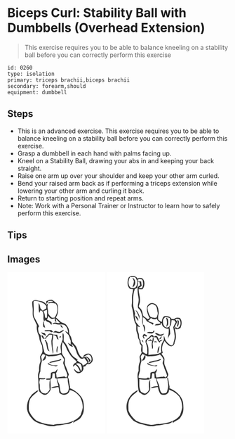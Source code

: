 # Biceps Curl: Stability Ball with Dumbbells (Overhead Extension)
> This exercise requires you to be able to balance kneeling on a stability ball before you can correctly perform this exercise

``` 
id: 0260 
type: isolation 
primary: triceps brachii,biceps brachii 
secondary: forearm,should 
equipment: dumbbell 
``` 

## Steps

 - This is an advanced exercise. This exercise requires you to be able to balance kneeling on a stability ball before you can correctly perform this exercise.
 - Grasp a dumbbell in each hand with palms facing up.
 - Kneel on a Stability Ball, drawing your abs in and keeping your back straight.
 - Raise one arm up over your shoulder and keep your other arm curled.
 - Bend your raised arm back as if performing a triceps extension while lowering your other arm and curling it back.
 - Return to starting position and repeat arms.
 - Note: Work with a Personal Trainer or Instructor to learn how to safely perform this exercise.

## Tips


## Images

<svg width="167pt" height="275pt" viewBox="0 0 167 275" xmlns="http://www.w3.org/2000/svg">
  <g fill="#FFF">
    <path d="M0 0h167v275H0V0m42.67 50.07c-.94 5.3 1.09 10.52.66 15.83.07 4.1-.51 8.5 1.49 12.27 1.93 3.98 3.59 8.09 5.63 12.01-.18 3.31-.44 6.68.5 9.91.51 4.16 3.31 7.58 3.64 11.78.34 4.76 2.69 8.95 4.62 13.19.4 3 .67 6.02.86 9.05-.14 3.72-2.8 6.51-4.12 9.8-.15 3.37 1.71 6.85.02 10.07-1.85 4.44-1.84 9.27-1.65 13.99-1.95 4.23-2.33 9.1-1.53 13.66.81 7.45-.48 15.26 2.21 22.42 3.25 2.86 7.71 6.86 12.3 4.26 2.89-2.01 5.48-4.83 6.77-8.14-.04-5.64-.08-11.33-.48-16.95.95-.92 1.91-1.83 2.87-2.74.17-2.73.66-5.42 1.02-8.12 1.25.03 2.51.07 3.77.11.23 2.73.07 5.49.5 8.21l2.76.6c-.35 4.56 2.25 8.64 2.86 13.09-4.36-.14-8.77.7-12.67 2.68 4.34 1.16 8.35-1.44 12.68-1.11 1.18 2.96.95 6.18 1.46 9.27 4.46 6.48 17.2 4.59 17.57-4.12 7.18.6 13.1 5.82 17.58 11.11 3.27 5.68 5.14 12.35 4.89 18.94-.72 4.2-2.42 8.15-3.49 12.26-6.08 9.07-17.27 12.75-27.58 14.42-6.14 1.82-12.69.16-18.72 2.41-10.03-.3-20.14-2.69-29.21-7.03a42.67 42.67 0 0 1-12.95-17.14c-.33-5.92-.49-12.08 1.21-17.82 2.68-7.55 10.76-10.75 15.22-16.9l-3.1.87c-3.2 2.81-7.23 4.67-9.67 8.32-5.49 6.01-7.46 14.41-7.07 22.38.97 6.66 4.38 12.73 9.23 17.34 3.09 4.2 8.2 5.82 12.72 7.98 7.23 1.28 14.06 4.62 21.54 4.36 3.43.37 6.53-1.61 9.96-1.42 5.5.03 10.69-2.09 16.15-2.37 3.94-.23 7.56-2.17 10.33-4.92l-.92 3.59c3.52-4.09 9.53-4.8 12.8-9.15 2.73-3.91 5.26-8.31 5.41-13.2.27-7 .36-14.45-3.27-20.71-4.88-7.78-12.5-13.42-20.89-16.93l.79-1.39c-1.09-4.83-1.64-9.77-2.68-14.62-.27-.57-.8-1.72-1.06-2.29.19-1.74 1.16-3.3 1.61-4.98a82.3 82.3 0 0 1-4.08-10.41c-1-3.23-3.21-6.19-3.04-9.7-.05-2.87 1.02-5.94-.42-8.64-1.62-3.03-4.67-5.6-4.48-9.35.14-5.72-.77-11.76 1.48-17.18 2.27 3.28 4.93 6.4 6.18 10.25 1.19 4.03 4 7.21 6.01 10.82 2.99 5.21 8.46 8.22 11.99 12.97-1.59 1.11-3.19 2.2-4.9 3.12-.91 1.53-1.63 3.16-1.68 4.98 1.35-.92 2.56-2.02 3.72-3.14 4.69 2.33 6.22 7.33 8.52 11.61-.69.13-2.06.39-2.75.53-3.49-.8-5.88-3.45-8.1-6.05.59 3.18 2.59 6.04 5.31 7.77 6.1 2.24 13.28-4.49 10.72-10.78 1.18-.25 2.36-.49 3.54-.72 1.13-1.36 2.31-2.68 3.52-3.96 2.89.91 6.14-.22 7.63-2.89 3.01-3.15 1.29-8.03-.4-11.42-3.26-5.72-12.06-3.27-14.48 1.94 3.77.27 5.79-3.66 9.43-3.86 2.66 1.43 4.86 3.76 4.91 6.95 1.06 3.82-2.04 7.7-5.76 8.27.31-.61.92-1.85 1.23-2.47-1.8-2.75-3.11-5.83-5.29-8.32-2.1-.74-4.23.8-6.34.98-5.52-3.78-6.83-10.54-9-16.41-1.54-4.44-5.89-7.1-7.93-11.2-.85-3.75-1.33-7.73-3.76-10.87-2.18-2.49-1.07-5.94-1.78-8.9-.38-3.42-2.74-6.11-4.74-8.74-2.42-3.07-7-2.52-9.68-5.22-2.66-2.32-5.07-4.92-7.84-7.11 3.52-4.62 3.98-10.62 3.87-16.22-.51-2.96-.57-6.62-3.32-8.48-2.39-1.88-4.68-3.95-7.38-5.38-3.49-.69-6.75.92-9.69 2.59.05 1.11.14 3.33.19 4.44 1.29-1.39 2.35-2.96 3.14-4.68 2.95-.72 6.14-1.08 8.75.86-3.22.04-6.48.2-9.35 1.86.59.43 1.19.85 1.79 1.28 3.6-2.51 8.2-.69 12.02.34 4.85 7.16 2.55 17.08-2.24 23.72-1.56.12-3.16.49-4.71.09-2.61-2.23-5.15-4.72-6.47-7.96.67-4.86-2.08-9.66-.29-14.38-.4-.64-.81-1.28-1.23-1.91l-.65 2.32c-2.05-2.56-4.63-4.87-7.82-5.86-2.86-.5-5.75-.84-8.53-1.71-2.86-1.08-6.43-.3-8.39 2.1m90.76 93.32c1.77 2.14 4.69 3.49 5.68 6.2.56 1.03.09 3.24 1.69 3.23.38-.6 1.13-1.79 1.51-2.38-1.6-3.58-4.89-6.56-8.88-7.05z"/>
    <path d="M44.73 49.91c1.02-1.24 2.94-.99 4.38-.93 6.49.99 13.48 2.87 17.47 8.57-.05 1.39-.09 2.79-.13 4.19-2.1 1.19-4.07 2.58-6.08 3.9a50.388 50.388 0 0 0-3.63-3.96c-.99-3-.73-6.95-3.39-9.02.52 5.59-.39 11.42 1.46 16.8.58-1.47.82-3.13 1.86-4.37 3.49.32 5.12 3.85 4.93 6.99.64 3.87-1.06 8.35 1.65 11.67.27-.6.82-1.82 1.09-2.43 1.6 1.57 3.36 2.97 5.54 3.6 2.68.59 3.72 3.38 5.97 4.66.05-1.44-.05-2.86-.31-4.27-2.12-2.27-5.34-2.9-7.96-4.42a21.13 21.13 0 0 0 2.37-6.48c1.41 1.81 2.74 3.92 5.02 4.72 1.98.97 4.07-.11 6.04-.52.27 2.3-.32 5.6 2.84 5.95-.39-1.8-.81-3.59-1.16-5.4 2.44 2.4 4.82 4.86 7.25 7.27-.77.11-2.31.34-3.07.45-3.31-1.44-7.71-1.86-10.11 1.41 2.33-.09 4.75-1.24 6.96-.04 3.51 1.52 7.41.71 11.11.93 6.67.86 8.85 8.24 9.04 13.98-1.66-1.01-3.28-2.14-5.19-2.61 2.06 2.5 4.68 4.55 6.46 7.29 1.4 2.96 1.69 6.34 3.3 9.22.02 2.06-.04 4.12-.11 6.19-1.68-1.08-3.37-2.16-5.18-3 2.18 3.05 4.89 7.52 9.26 6.64-1.21-1.44-2.21-3-2.57-4.86 5.02 3.98 7.58 10.17 9.06 16.24 1.38 3.02 3.39 5.78 5.6 8.26 2 2.18 4.96.47 7.27-.17 1.83 2.23 3.38 4.68 5.33 6.81-.75 1.52-2.24 2.46-3.4 3.64-1.58.78-3.09 1.69-4.6 2.62-.57-1.52-.81-3.47-2.55-4.11-3.07-1.45-5.76-3.48-8.22-5.8.6-.1 1.81-.32 2.41-.43-3.41-2.43-7.32-4.38-10.08-7.59-1.85-3.2-4.39-5.99-5.68-9.49-1.93-5.11-4.41-10.19-8.36-14.06-.99-4.89 1.38-10.18-1.7-14.64-.73 3.43-.69 7-.18 10.46-.91 4.48-3.62 8.42-3.74 13.06-.06 3.55.96 7.02.97 10.58-5.45 3.07-11.85 2.41-17.83 3.3-3.07.56-6.04-.79-8.76-2.04-2.55-1.15-2.32-4.24-3.08-6.5-1.42-4.53-1.66-9.42-3.88-13.69-1.82-3.27-.66-7.18-1.4-10.72-1.23-2.13-3.63-3.6-3.72-6.28-.37-2.99-1.64-7.01 1.08-9.26-2.45-4.69-4.96-9.36-7.53-13.99-2.2-3.29-2.11-7.47-1.91-11.27.54-5.68-.28-11.37-.21-17.05m16.82 33.42c-.22 3.09-.84 6.3-.09 9.35.33 1.47 2.13 1.38 3.22 1.9-.66-2.42-1.44-4.82-2.12-7.23.08-1.44-.12-2.84-1.01-4.02m28.86 6.92c.97 2.06 2.04 4.29 4.48 4.83-.57-1.44-1.22-2.84-1.86-4.25-.66-.15-1.97-.43-2.62-.58m-26.44 8.74l-.21 1.17c2.51 1.06 5.56-.17 8.28.12 1.83 1.23 4.36 3.61 6.04.85-.97-.84-1.93-1.69-2.88-2.54-3.75-.02-7.51-.07-11.23.4m24.93 2.97c-2.38-.41-4.58-1.53-6.95-2.01-1.3.82-2.59 1.68-3.8 2.62 3.38-.19 6.63.57 9.89 1.31 3.66-.36 6.74-2.76 8.81-5.69-3.07.24-5.4 2.32-7.95 3.77m-30.94.38c1.43 3.32 4.88 4.79 8.12 5.8-.79-2.23-1.77-5.14-4.73-4.72-1.13-.38-2.26-.74-3.39-1.08m12.49 3.14c-2.08 2.56-4.88 4.6-6.21 7.71-1.81-1.27-2.99-3-3.14-5.23-.74-.09-2.22-.26-2.96-.35.54 2.23 1.83 4.18 3.36 5.86 1.49.1 2.99-.03 4.48-.01.12-.5.35-1.48.47-1.97 2.11-1.01 3.51-2.81 4.75-4.73 1.78-.36 3.61-.05 5.4.04.09 3.44-.77 6.76-1.36 10.12-.08 7.55 1.72 14.93 2.6 22.39 1.11-2.33.85-5.01.3-7.46-.96-3.82-.57-7.78-.92-11.67-.64-4.45 2.18-8.59.78-13.05 1.9.53 4.57.32 5.5 2.46 1.2 1.8 1.09 5.41 4 5.08-.84-2.65-1.62-5.31-2.28-8-2.2-.13-4.4-.13-6.6-.08-2.2-1.9-5.65-2.75-8.17-1.11m19.7 3.73c-.28.31-.83.93-1.11 1.24.71 3.42 4.89-2.02 1.11-1.24m-26.27 6.37c1.35 3.02 2.88 6.06 3.21 9.41.78 3.64.77 8.56 5.02 9.94-2.39-4.28-3.12-9.15-3.49-13.96-.96-1.99-2.3-3.78-3.24-5.78-.38.1-1.12.29-1.5.39m21.13 11.34c-.52 3.48-1.93 7.13 0 10.44.69-3.72.78-7.52 1.52-11.23-.38.2-1.14.6-1.52.79z"/>
    <path d="M61.68 66.52c1.98-.89 3.94-1.85 6-2.57.4 4.3.13 8.62.01 12.92-.3.37-.9 1.09-1.19 1.45-.51-.37-1.51-1.13-2.02-1.51-.12-3.59-.65-7.29-2.8-10.29zM60.72 139.3c1.42.67 2.86 1.29 4.37 1.75-.09.28-.27.83-.37 1.11-1.61 2.97-3.18 5.96-4.94 8.84 4.08.01 7.35-4.3 5.81-8.2.4-.28.8-.56 1.21-.84 1.52 1 3.29 1.74 5.15 1.51 6.2-.77 12.87.12 18.33-3.48 2.9 1.43 4.23 4.42 5.86 7.01 1.94 2.54-.7 5.39-.77 8.11.73 2.31 1.99 4.44 2.48 6.84 1.08 4.57 4.02 8.48 4.7 13.17.64 1.79-1.04 3.14-1.86 4.5-1.1-.63-2.17-1.3-3.22-2-4.2 1.11-8.61.83-12.8 2.02-1.06-2.39-.79-5.1-1.38-7.61 1.48-2.16 2.32-4.68 2.58-7.28-1.46 1.78-2.86 3.62-4.59 5.15-2.45-.3-4.78.32-6.77 1.76-.05 3.1-.32 6.2-.93 9.26-2.31.27-4.64.31-6.96.33.01.55.03 1.65.03 2.2 2.05-.08 4.1-.1 6.16-.11-1.19 5.52-1.08 11.18-.41 16.75-1.58 2.7-3.36 5.7-6.52 6.71-3.5.16-7.64-1.06-8.99-4.64-2.15-3.8-.61-8.3-1.83-12.32-.91-2.45.32-4.96.58-7.43 3.07-.08 6.45.9 9.31-.55-.09-.3-.25-.92-.33-1.22-3.47.28-6.96.33-10.34-.61.17-3.75.59-7.48 2.21-10.9.3-5.2.21-10.54 1.98-15.52 1.39-3.16-.32-6.41-.64-9.59.82-1.65 1.91-3.15 2.89-4.72m25.29 10.98c-4.44.29-8.83 1.3-13.07 2.64-.38.56-1.15 1.68-1.53 2.23 5.49-.82 10.57-3.27 16.13-3.77 1.73-.52 5.85-1.36 4.21-3.83-1.98.78-3.66 2.23-5.74 2.73m-16.54 6.37c3.86 3.22 9.14 2.29 13.62 3.73 1.21-.38 2.4-.85 3.49-1.5-3.8-.24-7.68.29-11.39-.75-2.04-1.03-3.86-2.44-5.81-3.63.03.54.07 1.61.09 2.15zM117.28 156.3c2.51-1.83 5.67-1.2 8.2.2 1.6 3.98 3.17 8.55.4 12.43-1.13-5.16-3.73-10.14-8.6-12.63z"/>
    <path d="M97.13 180.65c1.91.04 3.79-.45 5.69-.45.99 1.81.23 3.96.59 5.91.6 5.59 3.24 11.37.49 16.81-1.42 3.62-5.69 3.77-8.98 3.94-1.46.04-2.52-1.22-3.43-2.19-1.54-4.21-1.75-8.73-2.43-13.12-1.33-3.41-3.7-6.43-4-10.21 4-.53 8.04-.58 12.07-.69z"/>
  </g>
  <g fill="#333">
    <path d="M42.67 50.07c1.96-2.4 5.53-3.18 8.39-2.1 2.78.87 5.67 1.21 8.53 1.71 3.19.99 5.77 3.3 7.82 5.86l.65-2.32c.42.63.83 1.27 1.23 1.91-1.79 4.72.96 9.52.29 14.38 1.32 3.24 3.86 5.73 6.47 7.96 1.55.4 3.15.03 4.71-.09 4.79-6.64 7.09-16.56 2.24-23.72-3.82-1.03-8.42-2.85-12.02-.34-.6-.43-1.2-.85-1.79-1.28 2.87-1.66 6.13-1.82 9.35-1.86-2.61-1.94-5.8-1.58-8.75-.86-.79 1.72-1.85 3.29-3.14 4.68-.05-1.11-.14-3.33-.19-4.44 2.94-1.67 6.2-3.28 9.69-2.59 2.7 1.43 4.99 3.5 7.38 5.38 2.75 1.86 2.81 5.52 3.32 8.48.11 5.6-.35 11.6-3.87 16.22 2.77 2.19 5.18 4.79 7.84 7.11 2.68 2.7 7.26 2.15 9.68 5.22 2 2.63 4.36 5.32 4.74 8.74.71 2.96-.4 6.41 1.78 8.9 2.43 3.14 2.91 7.12 3.76 10.87 2.04 4.1 6.39 6.76 7.93 11.2 2.17 5.87 3.48 12.63 9 16.41 2.11-.18 4.24-1.72 6.34-.98 2.18 2.49 3.49 5.57 5.29 8.32-.31.62-.92 1.86-1.23 2.47 3.72-.57 6.82-4.45 5.76-8.27-.05-3.19-2.25-5.52-4.91-6.95-3.64.2-5.66 4.13-9.43 3.86 2.42-5.21 11.22-7.66 14.48-1.94 1.69 3.39 3.41 8.27.4 11.42-1.49 2.67-4.74 3.8-7.63 2.89-1.21 1.28-2.39 2.6-3.52 3.96-1.18.23-2.36.47-3.54.72 2.56 6.29-4.62 13.02-10.72 10.78-2.72-1.73-4.72-4.59-5.31-7.77 2.22 2.6 4.61 5.25 8.1 6.05.69-.14 2.06-.4 2.75-.53-2.3-4.28-3.83-9.28-8.52-11.61-1.16 1.12-2.37 2.22-3.72 3.14.05-1.82.77-3.45 1.68-4.98 1.71-.92 3.31-2.01 4.9-3.12-3.53-4.75-9-7.76-11.99-12.97-2.01-3.61-4.82-6.79-6.01-10.82-1.25-3.85-3.91-6.97-6.18-10.25-2.25 5.42-1.34 11.46-1.48 17.18-.19 3.75 2.86 6.32 4.48 9.35 1.44 2.7.37 5.77.42 8.64-.17 3.51 2.04 6.47 3.04 9.7a82.3 82.3 0 0 0 4.08 10.41c-.45 1.68-1.42 3.24-1.61 4.98.26.57.79 1.72 1.06 2.29 1.04 4.85 1.59 9.79 2.68 14.62l-.79 1.39c8.39 3.51 16.01 9.15 20.89 16.93 3.63 6.26 3.54 13.71 3.27 20.71-.15 4.89-2.68 9.29-5.41 13.2-3.27 4.35-9.28 5.06-12.8 9.15l.92-3.59c-2.77 2.75-6.39 4.69-10.33 4.92-5.46.28-10.65 2.4-16.15 2.37-3.43-.19-6.53 1.79-9.96 1.42-7.48.26-14.31-3.08-21.54-4.36-4.52-2.16-9.63-3.78-12.72-7.98-4.85-4.61-8.26-10.68-9.23-17.34-.39-7.97 1.58-16.37 7.07-22.38 2.44-3.65 6.47-5.51 9.67-8.32l3.1-.87c-4.46 6.15-12.54 9.35-15.22 16.9-1.7 5.74-1.54 11.9-1.21 17.82a42.67 42.67 0 0 0 12.95 17.14c9.07 4.34 19.18 6.73 29.21 7.03 6.03-2.25 12.58-.59 18.72-2.41 10.31-1.67 21.5-5.35 27.58-14.42 1.07-4.11 2.77-8.06 3.49-12.26.25-6.59-1.62-13.26-4.89-18.94-4.48-5.29-10.4-10.51-17.58-11.11-.37 8.71-13.11 10.6-17.57 4.12-.51-3.09-.28-6.31-1.46-9.27-4.33-.33-8.34 2.27-12.68 1.11 3.9-1.98 8.31-2.82 12.67-2.68-.61-4.45-3.21-8.53-2.86-13.09l-2.76-.6c-.43-2.72-.27-5.48-.5-8.21-1.26-.04-2.52-.08-3.77-.11-.36 2.7-.85 5.39-1.02 8.12-.96.91-1.92 1.82-2.87 2.74.4 5.62.44 11.31.48 16.95-1.29 3.31-3.88 6.13-6.77 8.14-4.59 2.6-9.05-1.4-12.3-4.26-2.69-7.16-1.4-14.97-2.21-22.42-.8-4.56-.42-9.43 1.53-13.66-.19-4.72-.2-9.55 1.65-13.99 1.69-3.22-.17-6.7-.02-10.07 1.32-3.29 3.98-6.08 4.12-9.8-.19-3.03-.46-6.05-.86-9.05-1.93-4.24-4.28-8.43-4.62-13.19-.33-4.2-3.13-7.62-3.64-11.78-.94-3.23-.68-6.6-.5-9.91-2.04-3.92-3.7-8.03-5.63-12.01-2-3.77-1.42-8.17-1.49-12.27.43-5.31-1.6-10.53-.66-15.83m2.06-.16c-.07 5.68.75 11.37.21 17.05-.2 3.8-.29 7.98 1.91 11.27 2.57 4.63 5.08 9.3 7.53 13.99-2.72 2.25-1.45 6.27-1.08 9.26.09 2.68 2.49 4.15 3.72 6.28.74 3.54-.42 7.45 1.4 10.72 2.22 4.27 2.46 9.16 3.88 13.69.76 2.26.53 5.35 3.08 6.5 2.72 1.25 5.69 2.6 8.76 2.04 5.98-.89 12.38-.23 17.83-3.3-.01-3.56-1.03-7.03-.97-10.58.12-4.64 2.83-8.58 3.74-13.06-.51-3.46-.55-7.03.18-10.46 3.08 4.46.71 9.75 1.7 14.64 3.95 3.87 6.43 8.95 8.36 14.06 1.29 3.5 3.83 6.29 5.68 9.49 2.76 3.21 6.67 5.16 10.08 7.59-.6.11-1.81.33-2.41.43 2.46 2.32 5.15 4.35 8.22 5.8 1.74.64 1.98 2.59 2.55 4.11 1.51-.93 3.02-1.84 4.6-2.62 1.16-1.18 2.65-2.12 3.4-3.64-1.95-2.13-3.5-4.58-5.33-6.81-2.31.64-5.27 2.35-7.27.17-2.21-2.48-4.22-5.24-5.6-8.26-1.48-6.07-4.04-12.26-9.06-16.24.36 1.86 1.36 3.42 2.57 4.86-4.37.88-7.08-3.59-9.26-6.64 1.81.84 3.5 1.92 5.18 3 .07-2.07.13-4.13.11-6.19-1.61-2.88-1.9-6.26-3.3-9.22-1.78-2.74-4.4-4.79-6.46-7.29 1.91.47 3.53 1.6 5.19 2.61-.19-5.74-2.37-13.12-9.04-13.98-3.7-.22-7.6.59-11.11-.93-2.21-1.2-4.63-.05-6.96.04 2.4-3.27 6.8-2.85 10.11-1.41.76-.11 2.3-.34 3.07-.45-2.43-2.41-4.81-4.87-7.25-7.27.35 1.81.77 3.6 1.16 5.4-3.16-.35-2.57-3.65-2.84-5.95-1.97.41-4.06 1.49-6.04.52-2.28-.8-3.61-2.91-5.02-4.72a21.13 21.13 0 0 1-2.37 6.48c2.62 1.52 5.84 2.15 7.96 4.42.26 1.41.36 2.83.31 4.27-2.25-1.28-3.29-4.07-5.97-4.66-2.18-.63-3.94-2.03-5.54-3.6-.27.61-.82 1.83-1.09 2.43-2.71-3.32-1.01-7.8-1.65-11.67.19-3.14-1.44-6.67-4.93-6.99-1.04 1.24-1.28 2.9-1.86 4.37-1.85-5.38-.94-11.21-1.46-16.8 2.66 2.07 2.4 6.02 3.39 9.02 1.28 1.25 2.49 2.58 3.63 3.96 2.01-1.32 3.98-2.71 6.08-3.9.04-1.4.08-2.8.13-4.19-3.99-5.7-10.98-7.58-17.47-8.57-1.44-.06-3.36-.31-4.38.93m16.95 16.61c2.15 3 2.68 6.7 2.8 10.29.51.38 1.51 1.14 2.02 1.51.29-.36.89-1.08 1.19-1.45.12-4.3.39-8.62-.01-12.92-2.06.72-4.02 1.68-6 2.57m-.96 72.78c-.98 1.57-2.07 3.07-2.89 4.72.32 3.18 2.03 6.43.64 9.59-1.77 4.98-1.68 10.32-1.98 15.52-1.62 3.42-2.04 7.15-2.21 10.9 3.38.94 6.87.89 10.34.61.08.3.24.92.33 1.22-2.86 1.45-6.24.47-9.31.55-.26 2.47-1.49 4.98-.58 7.43 1.22 4.02-.32 8.52 1.83 12.32 1.35 3.58 5.49 4.8 8.99 4.64 3.16-1.01 4.94-4.01 6.52-6.71-.67-5.57-.78-11.23.41-16.75-2.06.01-4.11.03-6.16.11 0-.55-.02-1.65-.03-2.2 2.32-.02 4.65-.06 6.96-.33.61-3.06.88-6.16.93-9.26 1.99-1.44 4.32-2.06 6.77-1.76 1.73-1.53 3.13-3.37 4.59-5.15-.26 2.6-1.1 5.12-2.58 7.28.59 2.51.32 5.22 1.38 7.61 4.19-1.19 8.6-.91 12.8-2.02 1.05.7 2.12 1.37 3.22 2 .82-1.36 2.5-2.71 1.86-4.5-.68-4.69-3.62-8.6-4.7-13.17-.49-2.4-1.75-4.53-2.48-6.84.07-2.72 2.71-5.57.77-8.11-1.63-2.59-2.96-5.58-5.86-7.01-5.46 3.6-12.13 2.71-18.33 3.48-1.86.23-3.63-.51-5.15-1.51-.41.28-.81.56-1.21.84 1.54 3.9-1.73 8.21-5.81 8.2 1.76-2.88 3.33-5.87 4.94-8.84.1-.28.28-.83.37-1.11-1.51-.46-2.95-1.08-4.37-1.75m56.56 17c4.87 2.49 7.47 7.47 8.6 12.63 2.77-3.88 1.2-8.45-.4-12.43-2.53-1.4-5.69-2.03-8.2-.2m-20.15 24.35c-4.03.11-8.07.16-12.07.69.3 3.78 2.67 6.8 4 10.21.68 4.39.89 8.91 2.43 13.12.91.97 1.97 2.23 3.43 2.19 3.29-.17 7.56-.32 8.98-3.94 2.75-5.44.11-11.22-.49-16.81-.36-1.95.4-4.1-.59-5.91-1.9 0-3.78.49-5.69.45z"/>
    <path d="M61.55 83.33c.89 1.18 1.09 2.58 1.01 4.02.68 2.41 1.46 4.81 2.12 7.23-1.09-.52-2.89-.43-3.22-1.9-.75-3.05-.13-6.26.09-9.35zM90.41 90.25c.65.15 1.96.43 2.62.58.64 1.41 1.29 2.81 1.86 4.25-2.44-.54-3.51-2.77-4.48-4.83zM63.97 98.99c3.72-.47 7.48-.42 11.23-.4.95.85 1.91 1.7 2.88 2.54-1.68 2.76-4.21.38-6.04-.85-2.72-.29-5.77.94-8.28-.12l.21-1.17zM88.9 101.96c2.55-1.45 4.88-3.53 7.95-3.77-2.07 2.93-5.15 5.33-8.81 5.69-3.26-.74-6.51-1.5-9.89-1.31 1.21-.94 2.5-1.8 3.8-2.62 2.37.48 4.57 1.6 6.95 2.01zM57.96 102.34c1.13.34 2.26.7 3.39 1.08 2.96-.42 3.94 2.49 4.73 4.72-3.24-1.01-6.69-2.48-8.12-5.8z"/>
    <path d="M70.45 105.48c2.52-1.64 5.97-.79 8.17 1.11 2.2-.05 4.4-.05 6.6.08.66 2.69 1.44 5.35 2.28 8-2.91.33-2.8-3.28-4-5.08-.93-2.14-3.6-1.93-5.5-2.46 1.4 4.46-1.42 8.6-.78 13.05.35 3.89-.04 7.85.92 11.67.55 2.45.81 5.13-.3 7.46-.88-7.46-2.68-14.84-2.6-22.39.59-3.36 1.45-6.68 1.36-10.12-1.79-.09-3.62-.4-5.4-.04-1.24 1.92-2.64 3.72-4.75 4.73-.12.49-.35 1.47-.47 1.97-1.49-.02-2.99.11-4.48.01-1.53-1.68-2.82-3.63-3.36-5.86.74.09 2.22.26 2.96.35.15 2.23 1.33 3.96 3.14 5.23 1.33-3.11 4.13-5.15 6.21-7.71zM90.15 109.21c3.78-.78-.4 4.66-1.11 1.24.28-.31.83-.93 1.11-1.24z"/>
    <path d="M63.88 115.58c.38-.1 1.12-.29 1.5-.39.94 2 2.28 3.79 3.24 5.78.37 4.81 1.1 9.68 3.49 13.96-4.25-1.38-4.24-6.3-5.02-9.94-.33-3.35-1.86-6.39-3.21-9.41zM85.01 126.92c.38-.19 1.14-.59 1.52-.79-.74 3.71-.83 7.51-1.52 11.23-1.93-3.31-.52-6.96 0-10.44zM133.43 143.39c3.99.49 7.28 3.47 8.88 7.05-.38.59-1.13 1.78-1.51 2.38-1.6.01-1.13-2.2-1.69-3.23-.99-2.71-3.91-4.06-5.68-6.2zM86.01 150.28c2.08-.5 3.76-1.95 5.74-2.73 1.64 2.47-2.48 3.31-4.21 3.83-5.56.5-10.64 2.95-16.13 3.77.38-.55 1.15-1.67 1.53-2.23 4.24-1.34 8.63-2.35 13.07-2.64z"/>
    <path d="M69.47 156.65c-.02-.54-.06-1.61-.09-2.15 1.95 1.19 3.77 2.6 5.81 3.63 3.71 1.04 7.59.51 11.39.75-1.09.65-2.28 1.12-3.49 1.5-4.48-1.44-9.76-.51-13.62-3.73z"/>
  </g>
</svg>

<svg width="167pt" height="275pt" viewBox="0 0 167 275" xmlns="http://www.w3.org/2000/svg">
  <g fill="#FFF">
    <path d="M0 0h167v275H0V0m37.52 8.49c-2.44 5.85-3.48 13.08.66 18.44 1.72 1.91 4.36 1.89 6.72 1.87-.17 2.74-.61 5.47-1.38 8.11-1.2 4.26-.48 8.71-.59 13.07.04 3.67-1.31 7.44.15 11 3.07 8.7 1.3 18.59 5.97 26.81 2.19 3.07.58 6.91 1.12 10.37.1 3.81 2.66 7.02 2.77 10.84.07 2.74 1.11 5.32 2.88 7.4-.34 3.33.82 6.45 3.19 8.79.14 3.93-1.63 8.2.59 11.81-1.12 2.3-2.68 4.37-3.62 6.76-.33 3.44 1.71 6.99-.06 10.28-1.86 4.45-1.8 9.28-1.66 14.01-2.17 4.53-2.14 9.73-1.45 14.61.67 7.27-.36 14.8 2.22 21.8 3.39 1.97 6.52 5.85 10.9 4.47 3.65-1.41 6.15-4.87 8.02-8.15.5-5.86-.41-11.78.1-17.66-3.7 4.81-1.79 11.4-1.7 16.96-1.32 2.27-2.76 4.76-5.13 6.06-2.82 1.77-5.95-.74-8.51-1.91-4.21-6.41-3.04-14.6-3.24-21.9 5.99 1.51 12.29 1.15 18.39.71l-2.79-1.43c1.94-.05 4.39 1.23 5.5-1.16.1-2.71.6-5.38.93-8.06 1.23.03 2.46.06 3.69.1.25 2.76.08 5.57.6 8.31.68.12 2.04.37 2.73.49-.46 4.54 2.23 8.6 2.8 13.03-4.27.02-8.8.51-12.48 2.82 4.29 1.01 8.25-1.51 12.54-1.17.7 4.29 1.81 8.48 4.51 11.98 3.76 1.61 8.6 1.88 11.72-1.18 2.61-1.57 2.5-4.82 2.9-7.46.06.34.19 1 .25 1.33 6.71 1.83 12.55 6.2 17.07 11.37 3.38 5.71 5.24 12.48 5.03 19.13-.9 4.37-2.4 8.64-3.81 12.85-8.1 10.75-22.33 13.49-34.92 14.88-5.51-.82-10.63 2.15-16.09 1.15-8.28-1.38-16.67-2.97-24.17-6.88-5.66-4.53-10.14-10.37-12.89-17.07-.18-7.86-1.3-17.2 4.68-23.37 3.38-4.4 8.79-6.74 11.79-11.46-1.07.31-2.14.63-3.21.96-3 2.69-6.86 4.38-9.24 7.77-8.86 9.62-10.35 25.75-1.97 36.12 3.05 3.23 5.55 7.33 9.82 9.06 2.65 1.2 5.16 2.85 8.03 3.49 6.44 1.1 12.5 4.09 19.16 3.97 3.81.58 7.26-1.53 11.03-1.43 5.45.04 10.6-2.09 16.02-2.33 3.93-.24 7.56-2.15 10.31-4.91-.22.88-.65 2.65-.86 3.54 3.72-4.23 10.15-4.91 13.29-9.78 2.08-3.26 4.2-6.7 4.73-10.6.74-5.17.28-10.43-.34-15.59-2.76-11.64-13.01-19.66-23.61-24.03.2-.35.6-1.04.79-1.38-1.03-4.97-1.78-10-2.6-15-.47-.43-1.41-1.3-1.88-1.73 1.08-1.81 2.85-3.9 1.86-6.14-2.19-4.93-3.65-10.13-5.86-15.05-1.54-3.21-.36-6.77-.42-10.15-.49-3.63-3.44-6.15-5.12-9.24l2.28-1.24c-2.69-6.85-.96-14.36 2.94-20.35 2.95 3.45 5.77 7.79 10.39 9.01 3.04.78 5.25-1.63 6.51-4.05.18-3.54 2.3-6.62 2.54-10.17.62-6.31-1.34-12.53-2.44-18.64.72-.47 1.43-.94 2.15-1.42l-1.34.07c1.39-2.49 2.73-5.01 3.89-7.62-1.14-1.48-2.27-2.97-3.4-4.46 2.16-1.16 4.61-.41 6.82.13 4.03 4.58 2.96 13.92-3.67 15.6-.62-.67-1.85-2.02-2.46-2.7-.41 1.25-.78 2.51-1.11 3.78l.53-.61c2.87 2.16 6.16.5 8.85-.96 2.25-5.42 3.28-12.43-.94-17.14-3.4-.84-7.53-1.09-9.97 1.91-1.39-.04-2.77-.1-4.15-.15-2.08-4.09-7.15-5.43-11.38-5.17-4.58 1.18-4.75 6.52-5.7 10.29-1.75-1.32-3.62-2.5-5.58-3.47-1.04-3.8-.29-7.59.44-11.35.27-6.4-1.23-15.25-8.54-17.01-4.37-1.68-9.04 1.05-10.98 5-1.52 6.93.38 14.25 4.12 20.17-1.07.66-2.1 1.4-3.25 1.92-1.99-1.45-3.91-2.99-5.94-4.37-3.33-2.08-2.37-6.72-4.02-9.87-.71-3.35-4.16-4.85-5.48-7.86 1.2-3.23 2.12-6.62 2.16-10.09.34-6.47-2.28-12.62-2.36-19.07 2.23.07 4.47.32 6.69.05 3.84-4.98 4.72-12.52.62-17.61-2.52-2.04-6.4-2.34-9.12-.49C49.6 5.64 42 5.07 37.52 8.49m82.81 72.09c1.32 4 .84 8-.8 11.8 1.22 1.08 1.87-.52 2.45-1.41 1.32-2.36.97-5.18 1.13-7.77-.92-.87-1.84-1.76-2.78-2.62z"/>
    <path d="M39.59 8.31c3.03-.13 6.33-.9 9.17.5 1.71 2.26 2.41 5.06 3.68 7.55-.7 3.58-1.17 7.53-4.16 10.01-2.43.31-4.86.6-7.3.3-5.44-4.71-4.78-12.65-1.39-18.36m4.25 1c.74 2.21 2.13 4.25 2.38 6.6-.43 3.3-1.55 6.46-2.41 9.66 6.27-2.73 6.39-13.33.03-16.26zM52.17 13.22c1.28-.76 2.42-1.88 3.92-2.2 1.63.39 3.16 1.11 4.73 1.72 1.36 4.71 1.5 9.69-.67 14.19-1.92.02-3.84.04-5.75.05 1.75-1.32 3.5-2.64 5.23-3.98-.51-2.44-.93-4.9-1.09-7.39-2.36-.12-4.94-.18-6.37-2.39z"/>
    <path d="M53.61 15.52c2.98.73 2.69 4.13 3.46 6.45-1.36 1.24-2.88 2.28-4.43 3.26-.55 6.64.49 13.2 1.57 19.72 1.01 5.58-2.55 10.89-.75 16.4 4.29 2.45 4.95 7.58 6.71 11.74 1.3 4.96-.55 10.16.79 15.18 1.69 4.43 3.42 8.89 3.28 13.73 2.05-3.73 1.31-8.23-.48-11.9-.56-.23-1.7-.69-2.27-.92.19-4.03.02-8.05-.03-12.08 3.43.4 5.01 3.26 6.45 5.98 3.12 2.82 7.69 3.39 10.68 6.49.42-.92.83-1.83 1.28-2.74-2.91-1.84-6.94-1.59-9.2-4.39 1.88-1.07 3.53-2.46 4.49-4.44 3.25 1.75 7.31 3.21 10.59.67-.4 3.35 3.06 4.74 4.88 6.89l.59-1.11c-.27 1.18-.55 2.37-.88 3.53-3 .07-6.62-.27-8.43 2.66 3.66.07 7.41-.17 10.85-1.55l-1.8-1.38c1.01-.32 2.03-.61 3.05-.87-.4 5.81 6.3 9.87 11.67 9.37.86 6.06-1.09 11.89-1.37 17.9.73-3.3 2.5-6.16 4.13-9.05-.2-3.72-.49-7.45-1.38-11.07.59-1.78 2.39-2.97 2.65-4.9.43-2.51.75-5.04 1.06-7.57 1.68.24 3.36.49 5.05.7.62 1.16 1.25 2.31 1.87 3.47-1.56 2.7-3.11 5.41-4.21 8.34 1.11 4.59 1.83 9.28 2.47 13.96.63 4.81-1.72 9.28-2.24 13.98-.35 1.63-2.4 3.51-4.11 2.55-3.62-1.41-6.2-4.59-8.59-7.52-2.03-2.53-1.88-6.02-3.72-8.61-.07 2.21.18 4.41.17 6.62-.73 3.21-3.59 5.5-4.08 8.79-.62 4.21-1.05 8.55-.06 12.74-6.64 4.33-14.81 3.26-22.31 4.4-.02-7.14 1.25-15.25-3.46-21.32.79-1.79.86-4.28 2.91-5.15 2.22-1.2 3.81-3.18 5.61-4.88.67.3 2.01.89 2.67 1.19-.3 2.12-.6 4.23-.95 6.34-.74-.71-2.23-2.12-2.97-2.82-1.88.7-3.65 1.65-5.28 2.82 1.47-.15 2.93-.33 4.39-.54 1.2.34 2.4.68 3.6 1-1.49 4.41-.37 9.02 0 13.51 2.34-2.66.88-6.11.68-9.22.63-3.78 3.59-7.8.62-11.36 2.01.32 4.04.41 6.04.78.95 3.35 2.84 6.2 5.16 8.77.6-.91 1.2-1.82 1.84-2.71 1.32-.32 2.28-1.24 3.17-2.21-1.21.1-2.41.21-3.62.33-.41.8-.81 1.6-1.21 2.4-1.56-3.4-2.65-7.17-5.58-9.69-1.32.7-3.5.48-3.79 2.37-1.08-1.44-1.74-3.65-3.89-3.68-2.07.36-3.12 2.36-4.48 3.72-1.96 2.32-5.4 3.35-6.45 6.4-.03 4.87 3.48 9.11 3.01 14.06-.17 2.6.53 5.27-.18 7.81-2.68 1.72-5.22-1.99-7.74-2.87-.05-3.96-.04-7.92-.06-11.88-2.86-1.89-3.77-5.1-3.59-8.38-3.85-3.23-1.55-8.59-3.55-12.67-1.66-3.64-1.71-7.68-1.43-11.6.98.77 1.95 1.54 2.92 2.32.41-.67.83-1.34 1.25-2.01-.43-.06-1.29-.17-1.72-.22-1.72-2.36-3.73-4.5-5.47-6.85-.64-4.52-3.04-9.31-1.16-13.81-1.33-6.6-4.33-13.11-3.2-19.97-.31-7.42-.06-15 2.6-22.03 1.07-1.09 2.59-1.58 3.89-2.33 1.53-3.49 1.44-7.34 2.02-11.04m-4.76 49c3.29 4.72 5.8 9.9 6.78 15.61.08-1.72.31-3.44.21-5.16-1.55-3.89-2.98-8.42-6.99-10.45m4.39 18.71c1.76-3.98-2.12-6.69-3.97-9.69-1.9 4.05 3.24 6.07 3.97 9.69m27.45 15.16c-.71 1.17-1.42 2.36-2.12 3.54-3.28.48-7.48-1.26-10.02 1.42 2.81.69 5.72.79 8.59 1.1 1.39-.82 2.75-1.69 4.11-2.56-.15-1.17-.35-2.34-.56-3.5m1.61 4.94c2.55 5.36 12.55 7.36 15.73 1.3-2.4.48-4.67 1.7-7.14 1.75-2.87-.96-5.42-3.34-8.59-3.05m-19.04 1.85c-.9 1.17-1.56 2.5-2.16 3.84.49 1.21.95 2.44 1.39 3.67.72 0 2.17-.01 2.89-.02-.94-.88-1.89-1.75-2.87-2.58.66-.51 1.97-1.53 2.62-2.04.48.49 1.44 1.48 1.91 1.97.6-.68 1.19-1.36 1.78-2.04-1.82-.96-3.46-2.62-5.56-2.8m26.04 9.17c3.19.16 4.02-3.03 4.7-5.46-1.92 1.49-3.43 3.41-4.7 5.46m-29.54 1.2c.06 1.88 1.34 3.17 2.59 4.38-.33-1.76-.44-3.88-2.59-4.38m20.78 3.73c1.85.12 3.7-.02 5.55-.1-1.77-1.15-4.12-2.04-5.55.1m5.79 18.25c.4-.1 1.21-.28 1.61-.38.57-3.8 2.07-7.47 1.93-11.37-3.01 3.11-3.16 7.69-3.54 11.75z"/>
    <path d="M74.37 55.19c2.74-2.22 6.51-.44 8.76 1.64 3.02 2.86 2.5 7.39 3.53 11.1.97 3.21-.48 6.38-1.75 9.27-3.31 1.15-7.1.26-10.25-.98-3.05-4.07-4.46-9.28-5.08-14.3-.54-3.26 2.58-5.08 4.79-6.73zM100.28 93.8c-5.58-4.06-6.39-14.56.58-17.6 2.32.61 4.65 1.18 6.92 1.98 1.11 4.03.56 8.24-.04 12.31-.81 3.15-4.57 4.74-7.46 3.31m.88-16.4c1.99 5.21 2.16 10.89.05 16.09 1.69-1.84 4.1-3.68 3.71-6.49.04-3.47.53-8.47-3.76-9.6zM60.74 139.34c1.42.69 2.87 1.31 4.41 1.71-1.82 3.3-3.37 6.75-5.37 9.95 4.94.07 7.44-5.41 5.82-9.63 1.81 1.34 4 2.35 6.3 2.13 6.28-.71 12.97.05 18.54-3.49 3.17 2.06 5 5.6 6.53 8.93-.45 2.08-1.31 4.04-1.64 6.15.59 1.95 1.65 3.73 2.17 5.71 1.2 5.39 4.49 10.05 5.38 15.55a9.618 9.618 0 0 1-2.35 3.01c-1.24-.43-2.27-1.25-3.3-2.02l-.89.93c-3.83-.09-7.59.46-11.32 1.21-1.73-1.84-.78-5.29-1.88-7.71.35-.28 1.05-.86 1.4-1.14.52-1.94 1.02-3.88 1.32-5.87-1.48 1.78-2.91 3.62-4.65 5.16-2.44-.36-4.75.27-6.72 1.71-.09 3.22-.32 6.44-1.11 9.57-1.52-.97-3.23-2.7-4.58-.47-4.83.9-9.82.34-14.55-.86-.3-5.23 2.8-9.75 2.48-14.91.11-4.06.62-8.13 1.97-11.98.91-2.29-.04-4.65-.48-6.92-1.15-2.62 1.45-4.59 2.52-6.72m24.23 11.02c-3.74.2-7.36 1.23-10.97 2.15-1.46.1-1.84 1.66-2.56 2.65 3.23-.46 6.35-1.45 9.45-2.45 3.34-1.12 7.17-.71 10.22-2.69 1.14-.56 1.38-1.39.71-2.51-2.32.86-4.28 2.76-6.85 2.85m-15.91 4.69c-.01 1.09.47 1.86 1.42 2.31 3.79 2.22 8.33 2.3 12.57 2.87 1.46.33 2.59-.48 3.35-1.66-1.85.11-3.69.36-5.5.75-2.57-.7-5.41-.81-7.65-2.41-1.37-.69-2.53-2.07-4.19-1.86zM97.14 180.68c2.01.06 4-.27 5.95-.76.78 5.93 2.75 11.92 1.32 17.92-.71 2.65-1.2 5.45-2.73 7.79-2.19.91-4.64.68-6.94 1.04-3.99-2.87-4.12-8.24-5.21-12.6-.76-4.51-3.99-8.17-4.37-12.78 3.98-.34 7.98-.49 11.98-.61z"/>
  </g>
  <g fill="#333">
    <path d="M37.52 8.49C42 5.07 49.6 5.64 52.48 10.85c2.72-1.85 6.6-1.55 9.12.49 4.1 5.09 3.22 12.63-.62 17.61-2.22.27-4.46.02-6.69-.05.08 6.45 2.7 12.6 2.36 19.07-.04 3.47-.96 6.86-2.16 10.09 1.32 3.01 4.77 4.51 5.48 7.86 1.65 3.15.69 7.79 4.02 9.87 2.03 1.38 3.95 2.92 5.94 4.37 1.15-.52 2.18-1.26 3.25-1.92-3.74-5.92-5.64-13.24-4.12-20.17 1.94-3.95 6.61-6.68 10.98-5 7.31 1.76 8.81 10.61 8.54 17.01-.73 3.76-1.48 7.55-.44 11.35 1.96.97 3.83 2.15 5.58 3.47.95-3.77 1.12-9.11 5.7-10.29 4.23-.26 9.3 1.08 11.38 5.17 1.38.05 2.76.11 4.15.15 2.44-3 6.57-2.75 9.97-1.91 4.22 4.71 3.19 11.72.94 17.14-2.69 1.46-5.98 3.12-8.85.96l-.53.61c.33-1.27.7-2.53 1.11-3.78.61.68 1.84 2.03 2.46 2.7 6.63-1.68 7.7-11.02 3.67-15.6-2.21-.54-4.66-1.29-6.82-.13 1.13 1.49 2.26 2.98 3.4 4.46-1.16 2.61-2.5 5.13-3.89 7.62l1.34-.07c-.72.48-1.43.95-2.15 1.42 1.1 6.11 3.06 12.33 2.44 18.64-.24 3.55-2.36 6.63-2.54 10.17-1.26 2.42-3.47 4.83-6.51 4.05-4.62-1.22-7.44-5.56-10.39-9.01-3.9 5.99-5.63 13.5-2.94 20.35l-2.28 1.24c1.68 3.09 4.63 5.61 5.12 9.24.06 3.38-1.12 6.94.42 10.15 2.21 4.92 3.67 10.12 5.86 15.05.99 2.24-.78 4.33-1.86 6.14.47.43 1.41 1.3 1.88 1.73.82 5 1.57 10.03 2.6 15-.19.34-.59 1.03-.79 1.38 10.6 4.37 20.85 12.39 23.61 24.03.62 5.16 1.08 10.42.34 15.59-.53 3.9-2.65 7.34-4.73 10.6-3.14 4.87-9.57 5.55-13.29 9.78.21-.89.64-2.66.86-3.54-2.75 2.76-6.38 4.67-10.31 4.91-5.42.24-10.57 2.37-16.02 2.33-3.77-.1-7.22 2.01-11.03 1.43-6.66.12-12.72-2.87-19.16-3.97-2.87-.64-5.38-2.29-8.03-3.49-4.27-1.73-6.77-5.83-9.82-9.06-8.38-10.37-6.89-26.5 1.97-36.12 2.38-3.39 6.24-5.08 9.24-7.77 1.07-.33 2.14-.65 3.21-.96-3 4.72-8.41 7.06-11.79 11.46-5.98 6.17-4.86 15.51-4.68 23.37 2.75 6.7 7.23 12.54 12.89 17.07 7.5 3.91 15.89 5.5 24.17 6.88 5.46 1 10.58-1.97 16.09-1.15 12.59-1.39 26.82-4.13 34.92-14.88 1.41-4.21 2.91-8.48 3.81-12.85.21-6.65-1.65-13.42-5.03-19.13-4.52-5.17-10.36-9.54-17.07-11.37-.06-.33-.19-.99-.25-1.33-.4 2.64-.29 5.89-2.9 7.46-3.12 3.06-7.96 2.79-11.72 1.18-2.7-3.5-3.81-7.69-4.51-11.98-4.29-.34-8.25 2.18-12.54 1.17 3.68-2.31 8.21-2.8 12.48-2.82-.57-4.43-3.26-8.49-2.8-13.03-.69-.12-2.05-.37-2.73-.49-.52-2.74-.35-5.55-.6-8.31-1.23-.04-2.46-.07-3.69-.1-.33 2.68-.83 5.35-.93 8.06-1.11 2.39-3.56 1.11-5.5 1.16l2.79 1.43c-6.1.44-12.4.8-18.39-.71.2 7.3-.97 15.49 3.24 21.9 2.56 1.17 5.69 3.68 8.51 1.91 2.37-1.3 3.81-3.79 5.13-6.06-.09-5.56-2-12.15 1.7-16.96-.51 5.88.4 11.8-.1 17.66-1.87 3.28-4.37 6.74-8.02 8.15-4.38 1.38-7.51-2.5-10.9-4.47-2.58-7-1.55-14.53-2.22-21.8-.69-4.88-.72-10.08 1.45-14.61-.14-4.73-.2-9.56 1.66-14.01 1.77-3.29-.27-6.84.06-10.28.94-2.39 2.5-4.46 3.62-6.76-2.22-3.61-.45-7.88-.59-11.81-2.37-2.34-3.53-5.46-3.19-8.79-1.77-2.08-2.81-4.66-2.88-7.4-.11-3.82-2.67-7.03-2.77-10.84-.54-3.46 1.07-7.3-1.12-10.37-4.67-8.22-2.9-18.11-5.97-26.81-1.46-3.56-.11-7.33-.15-11 .11-4.36-.61-8.81.59-13.07.77-2.64 1.21-5.37 1.38-8.11-2.36.02-5 .04-6.72-1.87-4.14-5.36-3.1-12.59-.66-18.44m2.07-.18c-3.39 5.71-4.05 13.65 1.39 18.36 2.44.3 4.87.01 7.3-.3 2.99-2.48 3.46-6.43 4.16-10.01-1.27-2.49-1.97-5.29-3.68-7.55-2.84-1.4-6.14-.63-9.17-.5m12.58 4.91c1.43 2.21 4.01 2.27 6.37 2.39.16 2.49.58 4.95 1.09 7.39-1.73 1.34-3.48 2.66-5.23 3.98 1.91-.01 3.83-.03 5.75-.05 2.17-4.5 2.03-9.48.67-14.19-1.57-.61-3.1-1.33-4.73-1.72-1.5.32-2.64 1.44-3.92 2.2m1.44 2.3c-.58 3.7-.49 7.55-2.02 11.04-1.3.75-2.82 1.24-3.89 2.33-2.66 7.03-2.91 14.61-2.6 22.03-1.13 6.86 1.87 13.37 3.2 19.97-1.88 4.5.52 9.29 1.16 13.81 1.74 2.35 3.75 4.49 5.47 6.85.43.05 1.29.16 1.72.22-.42.67-.84 1.34-1.25 2.01-.97-.78-1.94-1.55-2.92-2.32-.28 3.92-.23 7.96 1.43 11.6 2 4.08-.3 9.44 3.55 12.67-.18 3.28.73 6.49 3.59 8.38.02 3.96.01 7.92.06 11.88 2.52.88 5.06 4.59 7.74 2.87.71-2.54.01-5.21.18-7.81.47-4.95-3.04-9.19-3.01-14.06 1.05-3.05 4.49-4.08 6.45-6.4 1.36-1.36 2.41-3.36 4.48-3.72 2.15.03 2.81 2.24 3.89 3.68.29-1.89 2.47-1.67 3.79-2.37 2.93 2.52 4.02 6.29 5.58 9.69.4-.8.8-1.6 1.21-2.4 1.21-.12 2.41-.23 3.62-.33-.89.97-1.85 1.89-3.17 2.21-.64.89-1.24 1.8-1.84 2.71-2.32-2.57-4.21-5.42-5.16-8.77-2-.37-4.03-.46-6.04-.78 2.97 3.56.01 7.58-.62 11.36.2 3.11 1.66 6.56-.68 9.22-.37-4.49-1.49-9.1 0-13.51-1.2-.32-2.4-.66-3.6-1-1.46.21-2.92.39-4.39.54 1.63-1.17 3.4-2.12 5.28-2.82.74.7 2.23 2.11 2.97 2.82.35-2.11.65-4.22.95-6.34-.66-.3-2-.89-2.67-1.19-1.8 1.7-3.39 3.68-5.61 4.88-2.05.87-2.12 3.36-2.91 5.15 4.71 6.07 3.44 14.18 3.46 21.32 7.5-1.14 15.67-.07 22.31-4.4-.99-4.19-.56-8.53.06-12.74.49-3.29 3.35-5.58 4.08-8.79.01-2.21-.24-4.41-.17-6.62 1.84 2.59 1.69 6.08 3.72 8.61 2.39 2.93 4.97 6.11 8.59 7.52 1.71.96 3.76-.92 4.11-2.55.52-4.7 2.87-9.17 2.24-13.98-.64-4.68-1.36-9.37-2.47-13.96 1.1-2.93 2.65-5.64 4.21-8.34-.62-1.16-1.25-2.31-1.87-3.47-1.69-.21-3.37-.46-5.05-.7-.31 2.53-.63 5.06-1.06 7.57-.26 1.93-2.06 3.12-2.65 4.9.89 3.62 1.18 7.35 1.38 11.07-1.63 2.89-3.4 5.75-4.13 9.05.28-6.01 2.23-11.84 1.37-17.9-5.37.5-12.07-3.56-11.67-9.37-1.02.26-2.04.55-3.05.87l1.8 1.38c-3.44 1.38-7.19 1.62-10.85 1.55 1.81-2.93 5.43-2.59 8.43-2.66.33-1.16.61-2.35.88-3.53l-.59 1.11c-1.82-2.15-5.28-3.54-4.88-6.89-3.28 2.54-7.34 1.08-10.59-.67-.96 1.98-2.61 3.37-4.49 4.44 2.26 2.8 6.29 2.55 9.2 4.39-.45.91-.86 1.82-1.28 2.74-2.99-3.1-7.56-3.67-10.68-6.49-1.44-2.72-3.02-5.58-6.45-5.98.05 4.03.22 8.05.03 12.08.57.23 1.71.69 2.27.92 1.79 3.67 2.53 8.17.48 11.9.14-4.84-1.59-9.3-3.28-13.73-1.34-5.02.51-10.22-.79-15.18-1.76-4.16-2.42-9.29-6.71-11.74-1.8-5.51 1.76-10.82.75-16.4-1.08-6.52-2.12-13.08-1.57-19.72 1.55-.98 3.07-2.02 4.43-3.26-.77-2.32-.48-5.72-3.46-6.45m20.76 39.67c-2.21 1.65-5.33 3.47-4.79 6.73.62 5.02 2.03 10.23 5.08 14.3 3.15 1.24 6.94 2.13 10.25.98 1.27-2.89 2.72-6.06 1.75-9.27-1.03-3.71-.51-8.24-3.53-11.1-2.25-2.08-6.02-3.86-8.76-1.64m25.91 38.61c2.89 1.43 6.65-.16 7.46-3.31.6-4.07 1.15-8.28.04-12.31-2.27-.8-4.6-1.37-6.92-1.98-6.97 3.04-6.16 13.54-.58 17.6m-39.54 45.54c-1.07 2.13-3.67 4.1-2.52 6.72.44 2.27 1.39 4.63.48 6.92-1.35 3.85-1.86 7.92-1.97 11.98.32 5.16-2.78 9.68-2.48 14.91 4.73 1.2 9.72 1.76 14.55.86 1.35-2.23 3.06-.5 4.58.47.79-3.13 1.02-6.35 1.11-9.57 1.97-1.44 4.28-2.07 6.72-1.71 1.74-1.54 3.17-3.38 4.65-5.16-.3 1.99-.8 3.93-1.32 5.87-.35.28-1.05.86-1.4 1.14 1.1 2.42.15 5.87 1.88 7.71 3.73-.75 7.49-1.3 11.32-1.21l.89-.93c1.03.77 2.06 1.59 3.3 2.02.98-.84 1.76-1.84 2.35-3.01-.89-5.5-4.18-10.16-5.38-15.55-.52-1.98-1.58-3.76-2.17-5.71.33-2.11 1.19-4.07 1.64-6.15-1.53-3.33-3.36-6.87-6.53-8.93-5.57 3.54-12.26 2.78-18.54 3.49-2.3.22-4.49-.79-6.3-2.13 1.62 4.22-.88 9.7-5.82 9.63 2-3.2 3.55-6.65 5.37-9.95-1.54-.4-2.99-1.02-4.41-1.71m36.4 41.34c-4 .12-8 .27-11.98.61.38 4.61 3.61 8.27 4.37 12.78 1.09 4.36 1.22 9.73 5.21 12.6 2.3-.36 4.75-.13 6.94-1.04 1.53-2.34 2.02-5.14 2.73-7.79 1.43-6-.54-11.99-1.32-17.92-1.95.49-3.94.82-5.95.76z"/>
    <path d="M43.84 9.31c6.36 2.93 6.24 13.53-.03 16.26.86-3.2 1.98-6.36 2.41-9.66-.25-2.35-1.64-4.39-2.38-6.6zM48.85 64.52c4.01 2.03 5.44 6.56 6.99 10.45.1 1.72-.13 3.44-.21 5.16-.98-5.71-3.49-10.89-6.78-15.61zM53.24 83.23c-.73-3.62-5.87-5.64-3.97-9.69 1.85 3 5.73 5.71 3.97 9.69zM101.16 77.4c4.29 1.13 3.8 6.13 3.76 9.6.39 2.81-2.02 4.65-3.71 6.49 2.11-5.2 1.94-10.88-.05-16.09zM120.33 80.58c.94.86 1.86 1.75 2.78 2.62-.16 2.59.19 5.41-1.13 7.77-.58.89-1.23 2.49-2.45 1.41 1.64-3.8 2.12-7.8.8-11.8zM80.69 98.39c.21 1.16.41 2.33.56 3.5-1.36.87-2.72 1.74-4.11 2.56-2.87-.31-5.78-.41-8.59-1.1 2.54-2.68 6.74-.94 10.02-1.42.7-1.18 1.41-2.37 2.12-3.54zM82.3 103.33c3.17-.29 5.72 2.09 8.59 3.05 2.47-.05 4.74-1.27 7.14-1.75-3.18 6.06-13.18 4.06-15.73-1.3zM63.26 105.18c2.1.18 3.74 1.84 5.56 2.8-.59.68-1.18 1.36-1.78 2.04-.47-.49-1.43-1.48-1.91-1.97-.65.51-1.96 1.53-2.62 2.04.98.83 1.93 1.7 2.87 2.58-.72.01-2.17.02-2.89.02-.44-1.23-.9-2.46-1.39-3.67.6-1.34 1.26-2.67 2.16-3.84zM89.3 114.35c1.27-2.05 2.78-3.97 4.7-5.46-.68 2.43-1.51 5.62-4.7 5.46zM59.76 115.55c2.15.5 2.26 2.62 2.59 4.38-1.25-1.21-2.53-2.5-2.59-4.38zM80.54 119.28c1.43-2.14 3.78-1.25 5.55-.1-1.85.08-3.7.22-5.55.1zM86.33 137.53c.38-4.06.53-8.64 3.54-11.75.14 3.9-1.36 7.57-1.93 11.37-.4.1-1.21.28-1.61.38zM84.97 150.36c2.57-.09 4.53-1.99 6.85-2.85.67 1.12.43 1.95-.71 2.51-3.05 1.98-6.88 1.57-10.22 2.69-3.1 1-6.22 1.99-9.45 2.45.72-.99 1.1-2.55 2.56-2.65 3.61-.92 7.23-1.95 10.97-2.15zM69.06 155.05c1.66-.21 2.82 1.17 4.19 1.86 2.24 1.6 5.08 1.71 7.65 2.41 1.81-.39 3.65-.64 5.5-.75-.76 1.18-1.89 1.99-3.35 1.66-4.24-.57-8.78-.65-12.57-2.87-.95-.45-1.43-1.22-1.42-2.31z"/>
  </g>
</svg>
